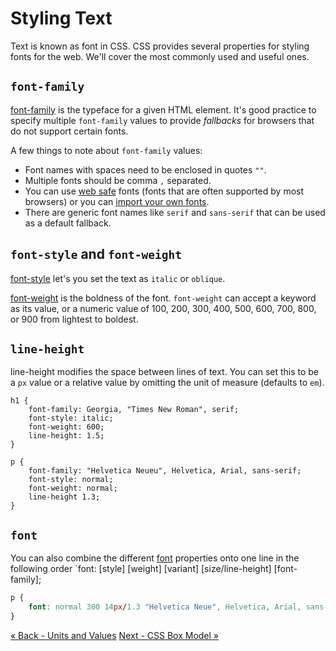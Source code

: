 # Styling Text
Text is known as font in CSS.  CSS provides several properties for styling fonts for the web.  We'll cover the most commonly used and useful ones.

## `font-family`
[font-family](https://developer.mozilla.org/en-US/docs/Web/CSS/font-family) is the typeface for a given HTML element.  It's good practice to specify multiple `font-family` values to provide *fallbacks* for browsers that do not support certain fonts.

A few things to note about `font-family` values:
- Font names with spaces need to be enclosed in quotes `""`.
- Multiple fonts should be comma `,` separated.
- You can use [web safe](http://web.mit.edu/jmorzins/www/fonts.html) fonts (fonts that are often supported by most browsers) or you can [import your own fonts](https://fonts.google.com/).
- There are generic font names like `serif` and `sans-serif` that can be used as a default fallback.

## `font-style` and `font-weight`
[font-style](https://developer.mozilla.org/en-US/docs/Web/CSS/font-style) let's you set the text as `italic` or `oblique`.

[font-weight](https://developer.mozilla.org/en-US/docs/Web/CSS/font-weight) is the boldness of the font.  `font-weight` can accept a keyword as its value, or a numeric value of 100, 200, 300, 400, 500, 600, 700, 800, or 900 from lightest to boldest.

## `line-height`
line-height modifies the space between lines of text.  You can set this to be a `px` value or a relative value by omitting the unit of measure (defaults to `em`).

```
h1 {
	font-family: Georgia, "Times New Roman", serif;
	font-style: italic;
	font-weight: 600;
	line-height: 1.5;
}

p {
	font-family: "Helvetica Neueu", Helvetica, Arial, sans-serif;
	font-style: normal;
	font-weight: normal;
	line-height 1.3;
}
```

## `font`
You can also combine the different [font](https://developer.mozilla.org/en-US/docs/Web/CSS/font) properties onto one line in the following order `font: [style] [weight] [variant] [size/line-height] [font-family];

```css
p {
	font: normal 300 14px/1.3 "Helvetica Neue", Helvetica, Arial, sans-serif;
}
```

[« Back - Units and Values](2-Units.md)
[Next - CSS Box Model »](4-Box.md)

